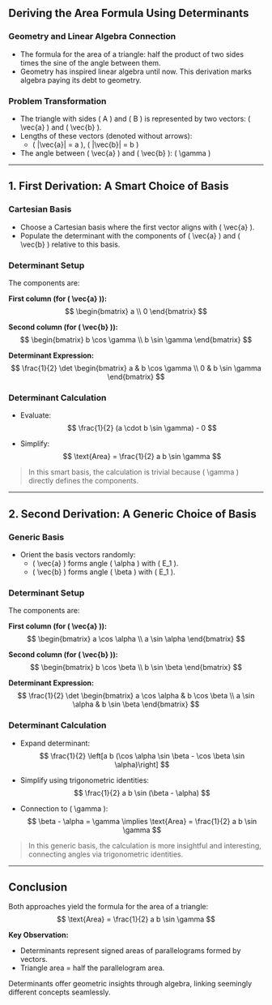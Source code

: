 ## Deriving the Area Formula Using Determinants

### Geometry and Linear Algebra Connection
- The formula for the area of a triangle: half the product of two sides times the sine of the angle between them.
- Geometry has inspired linear algebra until now. This derivation marks algebra paying its debt to geometry.

### Problem Transformation
- The triangle with sides \( A \) and \( B \) is represented by two vectors: \( \vec{a} \) and \( \vec{b} \).
- Lengths of these vectors (denoted without arrows):  
  - \( |\vec{a}| = a \), \( |\vec{b}| = b \)
- The angle between \( \vec{a} \) and \( \vec{b} \): \( \gamma \)

---

## 1. First Derivation: A Smart Choice of Basis

### Cartesian Basis
- Choose a Cartesian basis where the first vector aligns with \( \vec{a} \).
- Populate the determinant with the components of \( \vec{a} \) and \( \vec{b} \) relative to this basis.

### Determinant Setup

The components are:

**First column (for \( \vec{a} \)):**
$$
\begin{bmatrix} a \\ 0 \end{bmatrix}
$$

**Second column (for \( \vec{b} \)):**
$$
\begin{bmatrix} b \cos \gamma \\ b \sin \gamma \end{bmatrix}
$$

**Determinant Expression:**
$$
\frac{1}{2} \det \begin{bmatrix} a & b \cos \gamma \\ 0 & b \sin \gamma \end{bmatrix}
$$

### Determinant Calculation
- Evaluate:
$$
\frac{1}{2} (a \cdot b \sin \gamma) - 0
$$

- Simplify:
$$
\text{Area} = \frac{1}{2} a b \sin \gamma
$$

> In this smart basis, the calculation is trivial because \( \gamma \) directly defines the components.

---

## 2. Second Derivation: A Generic Choice of Basis

### Generic Basis
- Orient the basis vectors randomly:
  - \( \vec{a} \) forms angle \( \alpha \) with \( E_1 \).
  - \( \vec{b} \) forms angle \( \beta \) with \( E_1 \).

### Determinant Setup

The components are:

**First column (for \( \vec{a} \)):**
$$
\begin{bmatrix} a \cos \alpha \\ a \sin \alpha \end{bmatrix}
$$

**Second column (for \( \vec{b} \)):**
$$
\begin{bmatrix} b \cos \beta \\ b \sin \beta \end{bmatrix}
$$

**Determinant Expression:**
$$
\frac{1}{2} \det \begin{bmatrix} a \cos \alpha & b \cos \beta \\ a \sin \alpha & b \sin \beta \end{bmatrix}
$$

### Determinant Calculation
- Expand determinant:
$$
\frac{1}{2} \left[a b (\cos \alpha \sin \beta - \cos \beta \sin \alpha)\right]
$$

- Simplify using trigonometric identities:
$$
\frac{1}{2} a b \sin (\beta - \alpha)
$$

- Connection to \( \gamma \):
$$
\beta - \alpha = \gamma \implies \text{Area} = \frac{1}{2} a b \sin \gamma
$$

> In this generic basis, the calculation is more insightful and interesting, connecting angles via trigonometric identities.

---

## Conclusion
Both approaches yield the formula for the area of a triangle:
$$
\text{Area} = \frac{1}{2} a b \sin \gamma
$$

**Key Observation:**
- Determinants represent signed areas of parallelograms formed by vectors.
- Triangle area = half the parallelogram area.

Determinants offer geometric insights through algebra, linking seemingly different concepts seamlessly.